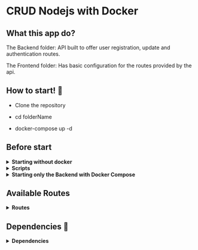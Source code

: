 # CRUD Nodejs with Docker

## What this app do?

The Backend folder: API built to offer user registration, update and authentication routes.

The Frontend folder: Has basic configuration for the routes provided by the api.

## How to start! :rocket:

- Clone the repository

- cd folderName

- docker-compose up -d

## **Before start**

<details>

  <summary>
    <strong>Starting without docker</strong>
  </summary>

**Enter /backend and /frontend to run the script:**

```
npm install

```

- Starting without docker
  Create file **.env** following the **.env-example**.

Default PORT: `process.env.SERVER_PORT || 3001`
Can be changed on **server.ts** file.

Start script: `npm start`

</details>

<details>

  <summary>
    <strong>Scripts</strong>
  </summary>

```
    "scripts": {
    "test": "echo \"Error: no test specified\" && exit 1",
    "lint": "npx eslint ./src --ext .js,.jsx,.ts,.tsx",
    "dev": "nodemon ./src/server.ts",
    "db:create": "npx sequelize-cli db:create",
    "db:drop": "npx sequelize-cli db:drop",
    "db:migrate": "npx sequelize-cli db:migrate",
    "db:migrate:undo": "npx sequelize-cli db:migrate:undo",
    "db:seed": "npx sequelize-cli db:seed:all",
    "db:seed:undo": "npx sequelize-cli db:seed:undo",
    "db:setup": "npx tsc && npm run db:drop && npm run db:create && npm run db:migrate && npm run db:seed",
    "start": "npm run db:setup && node ./build/server.js"
  }
```

</details>

<details>

<summary>
  <strong>Starting only the Backend with Docker Compose</strong>
</summary>

```

docker-compose up backend -d

```

- Shutting Down Docker-Compose

```

    docker-compose down

```

</details>

## **Available Routes**

<details>

<summary>
  <strong>Routes</strong>
</summary>

<details>

  <summary>
    <strong>Auth</strong>
  </summary>

**POST /authenticate**
JSON Body file

```
  {
  "email": "test@outlook.com",
  "password": "teste1"
  }

```

**Return**

    ```

        {
          "token": "...",
          "admin": "true"
        }

    ```

</details>

<details>
  <summary>
    <strong>User</strong>
  </summary>

<details>
<summary>
  <strong>GET /user</strong>
</summary>

Test Route to check server status.

**Response**

```
      {
        "message": "Server Working"
      }

```

</details>

<details>
<summary><strong>GET /user/list</strong></summary>

List all users.

**Response**

```

    [
    {
      "id": 1,
      "email": "admin@admin.com",
      "admin": true,
      "createdAt": "2022-09-19T02:20:49.000Z",
      "updatedAt": "2022-09-19T02:20:49.000Z",
      "Addresses": [],
      "UserInfo": null
    },
    ]
**UserInfo can be null or object**
```

</details>

<details>
<summary><strong>POST /user/register</strong></summary>

JSON Body request

```

    {
      "email": "test@test.com",
      "password": "teste1",
      "address": {
        "cep": 70234059,
        "rua": "rua do tester",
        "numero": 344,
        "bairro": "lapada",
        "complemento": "perto do rio",
        "cidade": "Fortaleza",
        "estado": "CE"
      },
      "userInfo": {
        "cpf": "03250455542",
        "rg": "1234578600",
        "nome": "lobo",
        "dataNascimento": "1900-5-23",
        "sexo": "masculino",
        "telefone": "00000000000",
        "celular": "000000000000",
        "situacao": true
      }
    }

```

**Response**

```

    {
      "message": "Done"
    }

```

</details>

<details>
<summary>
  <strong>PUT /user/update/basic/:id</strong>
</summary>

Basic update route.

JSON Body request

```

    {
        "user": {
        "email": "email@email.com",
        "password": "555556",
        "admin": false,
      }
    }

```

**Response**

```

    {
      "message": "Updated"
    }

```

</details>

<details>
<summary>
  <strong>PUT /user/update/address/:id</strong>
</summary>

Update user Address.

JSON Body request

```

    {
        "address": {
        "cep": 545645633,
        "rua": "rua do tester",
        "numero": 443,
        "bairro": "lapa",
        "complemento": "perto do rio",
        "cidade": "Fortaleza",
        "estado": "CE"
      }
    }

```

**Response**

```

    {
      "message": "Updated"
    }

```

</details>

  <details>
    <summary>
      <strong>PUT /user/update/info/:id</strong>
    </summary>

    Update user info.
    JSON Body request

    ```

        {
            "info": {
            "cpf": "0000000000",
            "rg": "555555555555",
            "nome": "Jose",
            "dataNascimento": "1900-5-23",
            "sexo": "alien",
            "telefone": "00000000000",
            "celular": "000000000000",
            "situacao": true
          }
        }

    ```

**Response**

```
    {
      "message": "Updated"
    }

```

  </details>

</details>

</details>

## **Dependencies 📌**

<details>

<summary>
  <strong>Dependencies</strong>
</summary>

<details>
<summary>Front</summary>

"dependencies": {
"react": "^18.3.1",
"react-dom": "^18.3.1"
},
"devDependencies": {
"@types/react": "^18.3.3",
"@types/react-dom": "^18.3.0",
"@typescript-eslint/eslint-plugin": "^7.15.0",
"@typescript-eslint/parser": "^7.15.0",
"@vitejs/plugin-react": "^4.3.1",
"eslint": "^8.57.0",
"eslint-plugin-react-hooks": "^4.6.2",
"eslint-plugin-react-refresh": "^0.4.7",
"typescript": "^5.2.2",
"vite": "^5.3.4"
}

</details>

<details>
<summary>API</summary>

```
"devDependencies": {
    "@types/bcryptjs": "^2.4.6",
    "@types/cors": "^2.8.17",
    "@types/express": "^4.17.21",
    "@types/jsonwebtoken": "^9.0.6",
    "@types/node": "^22.1.0",
    "@types/sequelize": "^4.28.20",
    "@typescript-eslint/eslint-plugin": "^8.0.1",
    "@typescript-eslint/parser": "^8.0.1",
    "eslint": "^9.8.0",
    "nodemon": "^3.1.4",
    "sequelize-cli": "^6.6.2",
    "ts-node": "^10.9.2",
    "typescript": "^5.5.4"
  },
  "dependencies": {
    "bcryptjs": "^2.4.3",
    "cors": "^2.8.5",
    "dotenv": "^16.4.5",
    "express": "^4.19.2",
    "http-status-codes": "^2.3.0",
    "jsonwebtoken": "^9.0.2",
    "mysql2": "^3.11.0",
    "sequelize": "^6.37.3"
  }

```

</details>

</details>
